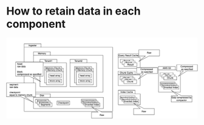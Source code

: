 # How to retain data in each component

![How to retain data in each component](../.gitbook/assets/how-to-retain-data.png)
